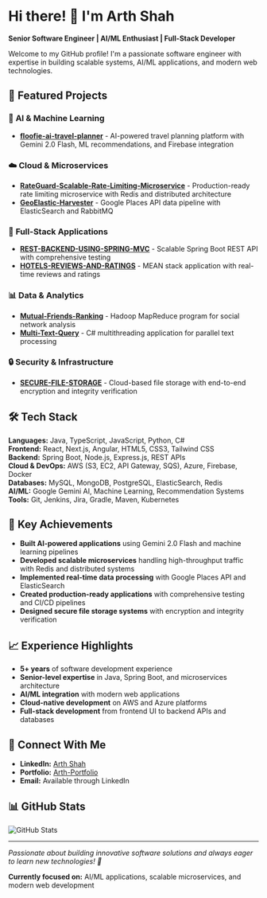 # Hi there! 👋 I'm Arth Shah

**Senior Software Engineer | AI/ML Enthusiast | Full-Stack Developer**

Welcome to my GitHub profile! I'm a passionate software engineer with expertise in building scalable systems, AI/ML applications, and modern web technologies.

## 🚀 Featured Projects

### 🤖 **AI & Machine Learning**
- **[floofie-ai-travel-planner](https://github.com/Arth1994/floofie-ai-travel-planner)** - AI-powered travel planning platform with Gemini 2.0 Flash, ML recommendations, and Firebase integration

### ☁️ **Cloud & Microservices**
- **[RateGuard-Scalable-Rate-Limiting-Microservice](https://github.com/Arth1994/RateGuard-Scalable-Rate-Limiting-Microservice)** - Production-ready rate limiting microservice with Redis and distributed architecture
- **[GeoElastic-Harvester](https://github.com/Arth1994/GeoElastic-Harvester)** - Google Places API data pipeline with ElasticSearch and RabbitMQ

### 🎯 **Full-Stack Applications**
- **[REST-BACKEND-USING-SPRING-MVC](https://github.com/Arth1994/REST-BACKEND-USING-SPRING-MVC)** - Scalable Spring Boot REST API with comprehensive testing
- **[HOTELS-REVIEWS-AND-RATINGS](https://github.com/Arth1994/HOTELS-REVIEWS-AND-RATINGS)** - MEAN stack application with real-time reviews and ratings

### 📊 **Data & Analytics**
- **[Mutual-Friends-Ranking](https://github.com/Arth1994/Mutual-Friends-Ranking)** - Hadoop MapReduce program for social network analysis
- **[Multi-Text-Query](https://github.com/Arth1994/Multi-Text-Query)** - C# multithreading application for parallel text processing

### 🔒 **Security & Infrastructure**
- **[SECURE-FILE-STORAGE](https://github.com/Arth1994/SECURE-FILE-STORAGE)** - Cloud-based file storage with end-to-end encryption and integrity verification

## 🛠️ **Tech Stack**

**Languages:** Java, TypeScript, JavaScript, Python, C#  
**Frontend:** React, Next.js, Angular, HTML5, CSS3, Tailwind CSS  
**Backend:** Spring Boot, Node.js, Express.js, REST APIs  
**Cloud & DevOps:** AWS (S3, EC2, API Gateway, SQS), Azure, Firebase, Docker  
**Databases:** MySQL, MongoDB, PostgreSQL, ElasticSearch, Redis  
**AI/ML:** Google Gemini AI, Machine Learning, Recommendation Systems  
**Tools:** Git, Jenkins, Jira, Gradle, Maven, Kubernetes  

## 🎯 **Key Achievements**

- **Built AI-powered applications** using Gemini 2.0 Flash and machine learning pipelines
- **Developed scalable microservices** handling high-throughput traffic with Redis and distributed systems
- **Implemented real-time data processing** with Google Places API and ElasticSearch
- **Created production-ready applications** with comprehensive testing and CI/CD pipelines
- **Designed secure file storage systems** with encryption and integrity verification

## 📈 **Experience Highlights**

- **5+ years** of software development experience
- **Senior-level expertise** in Java, Spring Boot, and microservices architecture
- **AI/ML integration** with modern web applications
- **Cloud-native development** on AWS and Azure platforms
- **Full-stack development** from frontend UI to backend APIs and databases

## 🔗 **Connect With Me**

- **LinkedIn:** [Arth Shah](https://www.linkedin.com/in/arthshah/)
- **Portfolio:** [Arth-Portfolio](https://github.com/Arth1994/Arth-Portfolio)
- **Email:** Available through LinkedIn

## 📊 **GitHub Stats**

![GitHub Stats](https://github-readme-stats.vercel.app/api?username=Arth1994&show_icons=true&theme=radical&hide_border=true)

---

*Passionate about building innovative software solutions and always eager to learn new technologies! 🚀*

**Currently focused on:** AI/ML applications, scalable microservices, and modern web development
